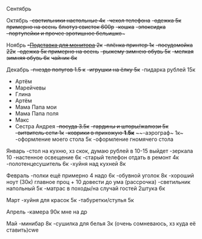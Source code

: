 Сентябрь

Октябрь
~~-светильники настольные 4к~~
-~~чехол телефона~~
~~-одежка 5к примерно на осень~~
~~блютуз свисток 600р~~ 
~~-кошка~~
~~-эпоксидка~~
~~-портупейки и прочее эротишное бельишко~~~

Ноябрь
~~-[Подставка для монитора](https://www.ozon.ru/product/mnogofunktsionalnaya-podstavka-dlya-kompyuternogo-monitora-rgb-s-portom-usb3-0-1582144808/?avtc=1&avte=2&avts=1728883770)  2к~~
~~-плёнка принтер 1к~~
~~-посудомойка 22к~~
~~-одежка 5к примерно на осень~~
~~-рыжему зимнею обувь 5к~~
~~-мелкая зимняя обувь 6к~~
~~чайник 6к~~

Декабрь
~~-гнездо попугов 1.5 к~~
~~-игрушки на ёлку 5к~~
-пидарка рублей 15к
 - Артём
 - Марейчевы
 - Глина
 - Артём
 - Мама Папа мои
 - Мама Папа поля
 - Макс
 - Сестра Андрея
~~-посуда 3.5к~~
~~-гардины и шторы/жалюзи 5к~~
~~-витвитель сети 1к~~
~~-коврики в прихожую **1.5к**~~ 
~~-аэрограф~ 1к~
-оформление моего стола 5к
-оформление гномячего стола

Январь
-стол на кухню, хз скок, думаю рублей в 10-15 выйдет
-зеркала 10
-настенное освещение 6к
-старый телефон отдать в ремонт 4к
-полотенцесушитель 6к
-хуйня над кухней 8к

Февраль
-полки ещё примерно 4 надо 6к
-обувной уголок 8к
-хороший ноут (30к) главное проц + 10 довести до ума (рассрочка)
-светильник напольный 5к
-матрас в походы/на случай гостей 2штука 6к

Март
-хуйня для красок 5к
-табуретки/стулья 5к

Апрель
-камера 90к мне на др

Май
-минибар 8к
-сушилка для белья 3к (очень сомневаюсь, хз куда её ставить)cwe